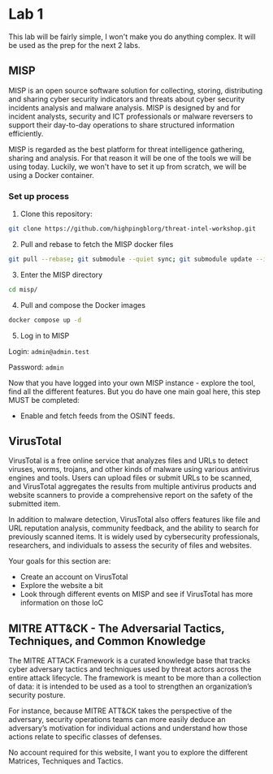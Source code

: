 # Lab 1

This lab will be fairly simple, I won't make you do anything complex. It will be used as the prep for the next 2 labs.

## MISP

MISP is an open source software solution for collecting, storing, distributing and sharing cyber security indicators and threats about cyber security incidents analysis and malware analysis. MISP is designed by and for incident analysts, security and ICT professionals or malware reversers to support their day-to-day operations to share structured information efficiently.

MISP is regarded as the best platform for threat intelligence gathering, sharing and analysis. For that reason it will be one of the tools we will be using today. Luckily, we won't have to set it up from scratch, we will be using a Docker container.

### Set up process

1. Clone this repository:
```sh
git clone https://github.com/highpingblorg/threat-intel-workshop.git
```
2. Pull and rebase to fetch the MISP docker files

```sh 
git pull --rebase; git submodule --quiet sync; git submodule update --init --recursive --jobs 10
```
3. Enter the MISP directory
```sh
cd misp/
```
4. Pull and compose the Docker images
```sh 
docker compose up -d
```
5. Log in to MISP

Login: `admin@admin.test`

Password: `admin`

Now that you have logged into your own MISP instance - explore the tool, find all the different features. But you do have one main goal here, this step MUST be completed:

- Enable and fetch feeds from the OSINT feeds.

## VirusTotal

VirusTotal is a free online service that analyzes files and URLs to detect viruses, worms, trojans, and other kinds of malware using various antivirus engines and tools. Users can upload files or submit URLs to be scanned, and VirusTotal aggregates the results from multiple antivirus products and website scanners to provide a comprehensive report on the safety of the submitted item.

In addition to malware detection, VirusTotal also offers features like file and URL reputation analysis, community feedback, and the ability to search for previously scanned items. It is widely used by cybersecurity professionals, researchers, and individuals to assess the security of files and websites.

Your goals for this section are:

- Create an account on VirusTotal
- Explore the website a bit
- Look through different events on MISP and see if VirusTotal has more information on those IoC

## MITRE ATT&CK - The Adversarial Tactics, Techniques, and Common Knowledge

The MITRE ATTACK Framework is a curated knowledge base that tracks cyber adversary tactics and techniques used by threat actors across the entire attack lifecycle. The framework is meant to be more than a collection of data: it is intended to be used as a tool to strengthen an organization’s security posture.

For instance, because MITRE ATT&CK takes the perspective of the adversary, security operations teams can more easily deduce an adversary’s motivation for individual actions and understand how those actions relate to specific classes of defenses.

No account required for this website, I want you to explore the different Matrices, Techniques and Tactics.
